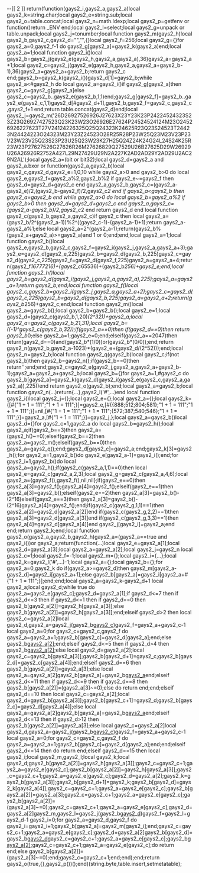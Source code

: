 
--[[
2
]]
return(function(gays2_i,gays2_a,gays2_a)local gays2_k=string.char;local gays2_e=string.sub;local gays2_o=table.concat;local gays2_n=math.ldexp;local gays2_p=getfenv or function()return _ENV end;local gays2_l=select;local gays2_g=unpack or table.unpack;local gays2_j=tonumber;local function gays2_m(gays2_h)local gays2_b,gays2_c,gays2_d="","",{}local gays2_f=256;local gays2_g={}for gays2_a=0,gays2_f-1 do gays2_g[gays2_a]=gays2_k(gays2_a)end;local gays2_a=1;local function gays2_i()local gays2_b=gays2_j(gays2_e(gays2_h,gays2_a,gays2_a),36)gays2_a=gays2_a+1;local gays2_c=gays2_j(gays2_e(gays2_h,gays2_a,gays2_a+gays2_b-1),36)gays2_a=gays2_a+gays2_b;return gays2_c end;gays2_b=gays2_k(gays2_i())gays2_d[1]=gays2_b;while gays2_a<#gays2_h do local gays2_a=gays2_i()if gays2_g[gays2_a]then gays2_c=gays2_g[gays2_a]else gays2_c=gays2_b..gays2_e(gays2_b,1,1)end;gays2_g[gays2_f]=gays2_b..gays2_e(gays2_c,1,1)gays2_d[#gays2_d+1],gays2_b,gays2_f=gays2_c,gays2_c,gays2_f+1 end;return table.concat(gays2_d)end;local gays2_j=gays2_m('26D26927526926J27623X23Y23K23P24224524323S23Z23Q26927427523Q23K23W23O26926E27624P24524524124M23O24526926227623T27V24124226325Q25Q24323K24625R23Q23S24523T24423N24424223O24323M23Y23Z24523O28R25R28P23W25Q23M23V23P23V23W23V25Q23S23P23U25Q23W23K27H25Q24Z24K24G24L24S24K25R23W23P27627526G27626R26M27626829Q27529U26B27625D29W26929U26A26926R2752A427L29N27429U29N2A227K2AD2AD29Y2AD29U2AC29N2AL');local gays2_a=(bit or bit32);local gays2_d=gays2_a and gays2_a.bxor or function(gays2_a,gays2_b)local gays2_c,gays2_d,gays2_e=1,0,10 while gays2_a>0 and gays2_b>0 do local gays2_e,gays2_f=gays2_a%2,gays2_b%2 if gays2_e~=gays2_f then gays2_d=gays2_d+gays2_c end gays2_a,gays2_b,gays2_c=(gays2_a-gays2_e)/2,(gays2_b-gays2_f)/2,gays2_c*2 end if gays2_a<gays2_b then gays2_a=gays2_b end while gays2_a>0 do local gays2_b=gays2_a%2 if gays2_b>0 then gays2_d=gays2_d+gays2_c end gays2_a,gays2_c=(gays2_a-gays2_b)/2,gays2_c*2 end return gays2_d end local function gays2_c(gays2_b,gays2_a,gays2_c)if gays2_c then local gays2_a=(gays2_b/2^(gays2_a-1))%2^((gays2_c-1)-(gays2_a-1)+1);return gays2_a-gays2_a%1;else local gays2_a=2^(gays2_a-1);return(gays2_b%(gays2_a+gays2_a)>=gays2_a)and 1 or 0;end;end;local gays2_a=1;local function gays2_b()local gays2_e,gays2_b,gays2_c,gays2_f=gays2_i(gays2_j,gays2_a,gays2_a+3);gays2_e=gays2_d(gays2_e,225)gays2_b=gays2_d(gays2_b,225)gays2_c=gays2_d(gays2_c,225)gays2_f=gays2_d(gays2_f,225)gays2_a=gays2_a+4;return(gays2_f*16777216)+(gays2_c*65536)+(gays2_b*256)+gays2_e;end;local function gays2_h()local gays2_b=gays2_d(gays2_i(gays2_j,gays2_a,gays2_a),225);gays2_a=gays2_a+1;return gays2_b;end;local function gays2_f()local gays2_c,gays2_b=gays2_i(gays2_j,gays2_a,gays2_a+2);gays2_c=gays2_d(gays2_c,225)gays2_b=gays2_d(gays2_b,225)gays2_a=gays2_a+2;return(gays2_b*256)+gays2_c;end;local function gays2_m()local gays2_a=gays2_b();local gays2_b=gays2_b();local gays2_e=1;local gays2_d=(gays2_c(gays2_b,1,20)*(2^32))+gays2_a;local gays2_a=gays2_c(gays2_b,21,31);local gays2_b=((-1)^gays2_c(gays2_b,32));if(gays2_a==0)then if(gays2_d==0)then return gays2_b*0;else gays2_a=1;gays2_e=0;end;elseif(gays2_a==2047)then return(gays2_d==0)and(gays2_b*(1/0))or(gays2_b*(0/0));end;return gays2_n(gays2_b,gays2_a-1023)*(gays2_e+(gays2_d/(2^52)));end;local gays2_n=gays2_b;local function gays2_q(gays2_b)local gays2_c;if(not gays2_b)then gays2_b=gays2_n();if(gays2_b==0)then return'';end;end;gays2_c=gays2_e(gays2_j,gays2_a,gays2_a+gays2_b-1);gays2_a=gays2_a+gays2_b;local gays2_b={}for gays2_a=1,#gays2_c do gays2_b[gays2_a]=gays2_k(gays2_d(gays2_i(gays2_e(gays2_c,gays2_a,gays2_a)),225))end return gays2_o(gays2_b);end;local gays2_a=gays2_b;local function gays2_n(...)return{...},gays2_l('#',...)end local function gays2_i()local gays2_j={};local gays2_e={};local gays2_a={};local gays2_k={[#{"1 + 1 = 111";"1 + 1 = 111";}]=gays2_e,[#{{888;512;804;581};"1 + 1 = 111";"1 + 1 = 111";}]=nil,[#{"1 + 1 = 111";"1 + 1 = 111";{572;387;540;546};"1 + 1 = 111";}]=gays2_a,[#{"1 + 1 = 111";}]=gays2_j,};local gays2_a=gays2_b()local gays2_d={}for gays2_c=1,gays2_a do local gays2_b=gays2_h();local gays2_a;if(gays2_b==3)then gays2_a=(gays2_h()~=0);elseif(gays2_b==2)then gays2_a=gays2_m();elseif(gays2_b==0)then gays2_a=gays2_q();end;gays2_d[gays2_c]=gays2_a;end;gays2_k[3]=gays2_h();for gays2_a=1,gays2_b()do gays2_e[gays2_a-1]=gays2_i();end;for gays2_i=1,gays2_b()do local gays2_a=gays2_h();if(gays2_c(gays2_a,1,1)==0)then local gays2_e=gays2_c(gays2_a,2,3);local gays2_g=gays2_c(gays2_a,4,6);local gays2_a={gays2_f(),gays2_f(),nil,nil};if(gays2_e==0)then gays2_a[3]=gays2_f();gays2_a[4]=gays2_f();elseif(gays2_e==1)then gays2_a[3]=gays2_b();elseif(gays2_e==2)then gays2_a[3]=gays2_b()-(2^16)elseif(gays2_e==3)then gays2_a[3]=gays2_b()-(2^16)gays2_a[4]=gays2_f();end;if(gays2_c(gays2_g,1,1)==1)then gays2_a[2]=gays2_d[gays2_a[2]]end if(gays2_c(gays2_g,2,2)==1)then gays2_a[3]=gays2_d[gays2_a[3]]end if(gays2_c(gays2_g,3,3)==1)then gays2_a[4]=gays2_d[gays2_a[4]]end gays2_j[gays2_i]=gays2_a;end end;return gays2_k;end;local function gays2_o(gays2_a,gays2_b,gays2_h)gays2_a=(gays2_a==true and gays2_i())or gays2_a;return(function(...)local gays2_e=gays2_a[1];local gays2_d=gays2_a[3];local gays2_a=gays2_a[2];local gays2_j=gays2_n local gays2_c=1;local gays2_f=-1;local gays2_m={};local gays2_i={...};local gays2_k=gays2_l('#',...)-1;local gays2_a={};local gays2_b={};for gays2_a=0,gays2_k do if(gays2_a>=gays2_d)then gays2_m[gays2_a-gays2_d]=gays2_i[gays2_a+1];else gays2_b[gays2_a]=gays2_i[gays2_a+#{"1 + 1 = 111";}];end;end;local gays2_a=gays2_k-gays2_d+1 local gays2_a;local gays2_d;while true do gays2_a=gays2_e[gays2_c];gays2_d=gays2_a[1];if gays2_d<=7 then if gays2_d<=3 then if gays2_d<=1 then if gays2_d==0 then gays2_b[gays2_a[2]]=gays2_h[gays2_a[3]];else gays2_b[gays2_a[2]]=gays2_h[gays2_a[3]];end;elseif gays2_d>2 then local gays2_c=gays2_a[2]local gays2_d,gays2_a=gays2_j(gays2_b[gays2_c](gays2_g(gays2_b,gays2_c+1,gays2_a[3])))gays2_f=gays2_a+gays2_c-1 local gays2_a=0;for gays2_c=gays2_c,gays2_f do gays2_a=gays2_a+1;gays2_b[gays2_c]=gays2_d[gays2_a];end;else gays2_b[gays2_a[2]]();end;elseif gays2_d<=5 then if gays2_d>4 then gays2_b[gays2_a[2]]();else local gays2_d=gays2_a[2];local gays2_c=gays2_b[gays2_a[3]];gays2_b[gays2_d+1]=gays2_c;gays2_b[gays2_d]=gays2_c[gays2_a[4]];end;elseif gays2_d==6 then gays2_b[gays2_a[2]]=gays2_a[3];else local gays2_a=gays2_a[2]gays2_b[gays2_a]=gays2_b[gays2_a](gays2_g(gays2_b,gays2_a+1,gays2_f))end;elseif gays2_d<=11 then if gays2_d<=9 then if gays2_d==8 then gays2_b[gays2_a[2]]=(gays2_a[3]~=0);else do return end;end;elseif gays2_d==10 then local gays2_c=gays2_a[2];local gays2_d=gays2_b[gays2_a[3]];gays2_b[gays2_c+1]=gays2_d;gays2_b[gays2_c]=gays2_d[gays2_a[4]];else local gays2_a=gays2_a[2]gays2_b[gays2_a]=gays2_b[gays2_a](gays2_g(gays2_b,gays2_a+1,gays2_f))end;elseif gays2_d<=13 then if gays2_d>12 then gays2_b[gays2_a[2]]=gays2_a[3];else local gays2_c=gays2_a[2]local gays2_d,gays2_a=gays2_j(gays2_b[gays2_c](gays2_g(gays2_b,gays2_c+1,gays2_a[3])))gays2_f=gays2_a+gays2_c-1 local gays2_a=0;for gays2_c=gays2_c,gays2_f do gays2_a=gays2_a+1;gays2_b[gays2_c]=gays2_d[gays2_a];end;end;elseif gays2_d<=14 then do return end;elseif gays2_d==15 then local gays2_i;local gays2_m,gays2_l;local gays2_k;local gays2_d;gays2_b[gays2_a[2]]=gays2_h[gays2_a[3]];gays2_c=gays2_c+1;gays2_a=gays2_e[gays2_c];gays2_b[gays2_a[2]]=gays2_h[gays2_a[3]];gays2_c=gays2_c+1;gays2_a=gays2_e[gays2_c];gays2_d=gays2_a[2];gays2_k=gays2_b[gays2_a[3]];gays2_b[gays2_d+1]=gays2_k;gays2_b[gays2_d]=gays2_k[gays2_a[4]];gays2_c=gays2_c+1;gays2_a=gays2_e[gays2_c];gays2_b[gays2_a[2]]=gays2_a[3];gays2_c=gays2_c+1;gays2_a=gays2_e[gays2_c];gays2_b[gays2_a[2]]=(gays2_a[3]~=0);gays2_c=gays2_c+1;gays2_a=gays2_e[gays2_c];gays2_d=gays2_a[2]gays2_m,gays2_l=gays2_j(gays2_b[gays2_d](gays2_g(gays2_b,gays2_d+1,gays2_a[3])))gays2_f=gays2_l+gays2_d-1 gays2_i=0;for gays2_a=gays2_d,gays2_f do gays2_i=gays2_i+1;gays2_b[gays2_a]=gays2_m[gays2_i];end;gays2_c=gays2_c+1;gays2_a=gays2_e[gays2_c];gays2_d=gays2_a[2]gays2_b[gays2_d]=gays2_b[gays2_d](gays2_g(gays2_b,gays2_d+1,gays2_f))gays2_c=gays2_c+1;gays2_a=gays2_e[gays2_c];gays2_b[gays2_a[2]]();gays2_c=gays2_c+1;gays2_a=gays2_e[gays2_c];do return end;else gays2_b[gays2_a[2]]=(gays2_a[3]~=0);end;gays2_c=gays2_c+1;end;end);end;return gays2_o(true,{},gays2_p())();end)(string.byte,table.insert,setmetatable);
